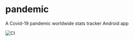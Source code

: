 # pandemic
A Covid-19 pandemic worldwide stats tracker Android app

![CI](https://github.com/wajahatkarim3/android-ci-cd/workflows/CI/badge.svg?branch=master)

